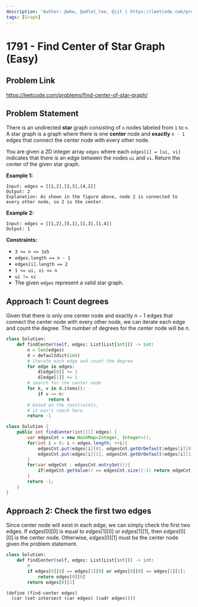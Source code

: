```yaml
---
description: 'Author: @wkw, @adlet_lee, @jit | https://leetcode.com/problems/find-center-of-star-graph/'
tags: [Graph]
---
```


# 1791 - Find Center of Star Graph (Easy)

## Problem Link

https://leetcode.com/problems/find-center-of-star-graph/

## Problem Statement

There is an undirected **star** graph consisting of `n` nodes labeled from `1` to `n`. A star graph is a graph where there is one **center** node and **exactly** `n - 1` edges that connect the center node with every other node.

You are given a 2D integer array `edges` where each `edges[i] = [ui, vi]` indicates that there is an edge between the nodes `ui` and `vi`. Return the center of the given star graph.

**Example 1:**

```
Input: edges = [[1,2],[2,3],[4,2]]
Output: 2
Explanation: As shown in the figure above, node 2 is connected to every other node, so 2 is the center.
```

**Example 2:**

```
Input: edges = [[1,2],[5,1],[1,3],[1,4]]
Output: 1
```

**Constraints:**

- `3 <= n <= 1e5`
- `edges.length == n - 1`
- `edges[i].length == 2`
- `1 <= ui, vi <= n`
- `ui != vi`
- The given `edges` represent a valid star graph.

## Approach 1: Count degrees

Given that there is only one center node and exactly $n - 1$ edges that connect the center node with every other node, we can iterate each edge and count the degree. The number of degrees for the center node will be $n$.

<Tabs>
<TabItem value="py" label="Python">
<SolutionAuthor name="@wkw"/>

```py
class Solution:
    def findCenter(self, edges: List[List[int]]) -> int:
        n = len(edges)
        d = defaultdict(int)
        # iterate each edge and count the degree
        for edge in edges:
            d[edge[0]] += 1
            d[edge[1]] += 1
        # search for the center node
        for k, v in d.items():
            if v == n:
                return k
        # based on the constraints,
        # it won't reach here
        return -1
```

</TabItem>

<TabItem value="java" label="Java">
<SolutionAuthor name="@adlet_lee"/>

```java
class Solution {
    public int findCenter(int[][] edges) {
        var edgesCnt = new HashMap<Integer, Integer>();
        for(int i = 0; i < edges.length; ++i){
            edgesCnt.put(edges[i][0], edgesCnt.getOrDefault(edges[i][0], 0)+1);
            edgesCnt.put(edges[i][1], edgesCnt.getOrDefault(edges[i][1], 0)+1);
        }
        for(var edgeCnt : edgesCnt.entrySet()){
            if(edgeCnt.getValue() == edgesCnt.size()-1) return edgeCnt.getKey();
        }
        return -1;
    }
}
```

</TabItem>
</Tabs>

## Approach 2: Check the first two edges

Since center node will exist in each edge, we can simply check the first two edges. If $edges[0][0]$ is equal to $edges[1][0]$ or $edges[1][1]$, then $edges[0][0]$ is the center node. Otherwise, $edges[0][1]$ must be the center node given the problem statement.

<Tabs>
<TabItem value="py" label="Python">
<SolutionAuthor name="@wkw"/>

```py
class Solution:
    def findCenter(self, edges: List[List[int]]) -> int:
        #
        if edges[0][0] == edges[1][0] or edges[0][0] == edges[1][1]:
            return edges[0][0]
        return edges[0][1]
```

</TabItem>

<TabItem value="racket" label="Racket">
<SolutionAuthor name="@jit"/>

```racket
(define (find-center edges)
  (car (set-intersect (car edges) (cadr edges))))
```

</TabItem>
</Tabs>
